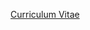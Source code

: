 [Curriculum Vitae](https://github.com/josemoreira15/Curriculum-Vitae/blob/main/Jos%C3%A9%20de%20Matos%20Moreira%20-%20EN.pdf)
